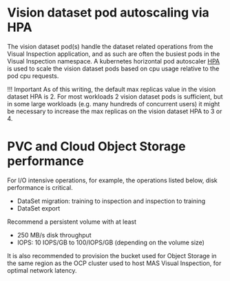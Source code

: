 # Vision dataset pod autoscaling via HPA

The vision dataset pod(s) handle the dataset related operations from the Visual Inspection application, and as such are often the busiest pods in the Visual Inspection namespace. A kubernetes horizontal pod autoscaler [HPA](https://kubernetes.io/docs/tasks/run-application/horizontal-pod-autoscale/) is used to scale the vision dataset pods based on cpu usage relative to the pod cpu requests.

!!! Important
    As of this writing, the default max replicas value in the vision dataset HPA is 2. For most workloads 2 vision dataset pods is sufficient, but in some large workloads (e.g. many hundreds of concurrent users) it might be necessary to increase the max replicas on the vision dataset HPA to 3 or 4.

# PVC and Cloud Object Storage performance
For I/O intensive operations, for example, the operations listed below, disk performance is critical. 

- DataSet migration: training to inspection and inspection to training
- DataSet export

Recommend a persistent volume with at least

- 250 MB/s disk throughput
- IOPS: 10 IOPS/GB to 100/IOPS/GB (depending on the volume size)

It is also recommended to provision the bucket used for Object Storage in the same region as the OCP cluster used to host MAS Visual Inspection, for optimal network latency.